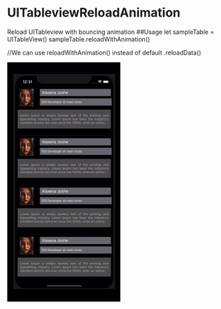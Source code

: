 # UITableviewReloadAnimation
Reload UITableview with bouncing animation
##Usage
let sampleTable = UITableView()
sampleTable.reloadWithAnimation()

//We can use reloadWithAnimation() instead of default .reloadData()


![Alt text](/video-to-gif-converter-2.gif)
